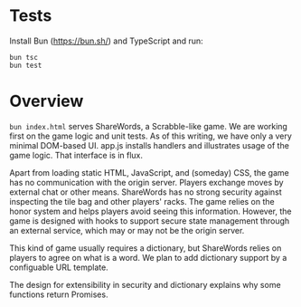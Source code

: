 # Tests

Install Bun (https://bun.sh/) and TypeScript and run:

    bun tsc
    bun test

# Overview

`bun index.html` serves ShareWords, a Scrabble-like game. We are working first on the game logic and unit tests. As of this writing, we have only a very minimal DOM-based UI. app.js installs handlers and illustrates usage of the game logic. That interface is in flux.

Apart from loading static HTML, JavaScript, and (someday) CSS, the game has no communication with the origin server. Players exchange moves by external chat or other means. ShareWords has no strong security against inspecting the tile bag and other players' racks. The game relies on the honor system and helps players avoid seeing this information. However, the game is designed with hooks to support secure state management through an external service, which may or may not be the origin server.

This kind of game usually requires a dictionary, but ShareWords relies on players to agree on what is a word. We plan to add dictionary support by a configuable URL template.

The design for extensibility in security and dictionary explains why some functions return Promises.
